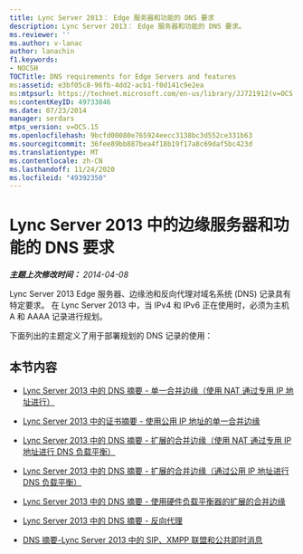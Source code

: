 ```yaml
---
title: Lync Server 2013： Edge 服务器和功能的 DNS 要求
description: Lync Server 2013： Edge 服务器和功能的 DNS 要求。
ms.reviewer: ''
ms.author: v-lanac
author: lanachin
f1.keywords:
- NOCSH
TOCTitle: DNS requirements for Edge Servers and features
ms:assetid: e3bf05c8-96fb-4dd2-acb1-f0d141c9e2ea
ms:mtpsurl: https://technet.microsoft.com/en-us/library/JJ721912(v=OCS.15)
ms:contentKeyID: 49733846
ms.date: 07/23/2014
manager: serdars
mtps_version: v=OCS.15
ms.openlocfilehash: 9bcfd00080e765924eecc3138bc3d552ce331b63
ms.sourcegitcommit: 36fee89bb887bea4f18b19f17a8c69daf5bc423d
ms.translationtype: MT
ms.contentlocale: zh-CN
ms.lasthandoff: 11/24/2020
ms.locfileid: "49392350"
---
```

# <a name="dns-requirements-for-edge-servers-and-features-in-lync-server-2013"></a>Lync Server 2013 中的边缘服务器和功能的 DNS 要求

<div data-xmlns="http://www.w3.org/1999/xhtml">

<div class="topic" data-xmlns="http://www.w3.org/1999/xhtml" data-msxsl="urn:schemas-microsoft-com:xslt" data-cs="https://msdn.microsoft.com/">

<div data-asp="https://msdn2.microsoft.com/asp">



</div>

<div id="mainSection">

<div id="mainBody">

<span> </span>

_**主题上次修改时间：** 2014-04-08_

Lync Server 2013 Edge 服务器、边缘池和反向代理对域名系统 (DNS) 记录具有特定要求。 在 Lync Server 2013 中，当 IPv4 和 IPv6 正在使用时，必须为主机 A 和 AAAA 记录进行规划。

下面列出的主题定义了用于部署规划的 DNS 记录的使用：

<div>

## <a name="in-this-section"></a>本节内容

  - [Lync Server 2013 中的 DNS 摘要 - 单一合并边缘（使用 NAT 通过专用 IP 地址进行）](lync-server-2013-dns-summary-single-consolidated-edge-with-private-ip-addresses-using-nat.md)

  - [Lync Server 2013 中的证书摘要 - 使用公用 IP 地址的单一合并边缘](lync-server-2013-dns-summary-single-consolidated-edge-with-public-ip-addresses.md)

  - [Lync Server 2013 中的 DNS 摘要 - 扩展的合并边缘（使用 NAT 通过专用 IP 地址进行 DNS 负载平衡）](lync-server-2013-dns-summary-scaled-consolidated-edge-dns-load-balancing-with-private-ip-addresses-using-nat.md)

  - [Lync Server 2013 中的 DNS 摘要 - 扩展的合并边缘（通过公用 IP 地址进行 DNS 负载平衡）](lync-server-2013-dns-summary-scaled-consolidated-edge-dns-load-balancing-with-public-ip-addresses.md)

  - [Lync Server 2013 中的 DNS 摘要 - 使用硬件负载平衡器的扩展的合并边缘](lync-server-2013-dns-summary-scaled-consolidated-edge-with-hardware-load-balancers.md)

  - [Lync Server 2013 中的 DNS 摘要 - 反向代理](lync-server-2013-dns-summary-reverse-proxy.md)

  - [DNS 摘要-Lync Server 2013 中的 SIP、XMPP 联盟和公共即时消息](lync-server-2013-dns-summary-sip-xmpp-federation-and-public-instant-messaging.md)

</div>

</div>

<span> </span>

</div>

</div>

</div>

